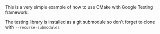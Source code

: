 This is a very simple example of how to use CMake with Google Testing framework. 

The testing library is installed as a git submodule so don't forget to clone with `--recurse-submodules `
